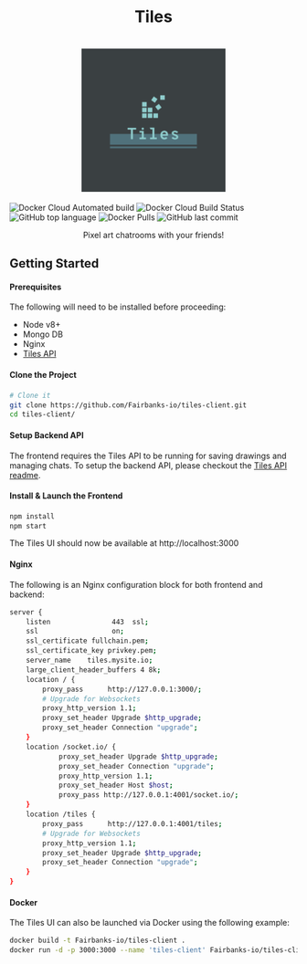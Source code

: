 <h1 align="center">
  Tiles
</h1>

<h1 align="center"><img align="center" src="https://raw.githubusercontent.com/Fairbanks-io/tiles-client/master/logo.png" height="50%" width="50%" alt="tiles-logo"/></h1>

![Docker Cloud Automated build](https://img.shields.io/docker/cloud/automated/fairbanksio/tiles-client.svg)
![Docker Cloud Build Status](https://img.shields.io/docker/cloud/build/fairbanksio/tiles-client.svg)
![GitHub top language](https://img.shields.io/github/languages/top/Fairbanks-io/tiles-client.svg)
![Docker Pulls](https://img.shields.io/docker/pulls/fairbanksio/tiles-client.svg)
![GitHub last commit](https://img.shields.io/github/last-commit/Fairbanks-io/tiles-client.svg)

<p align="center">Pixel art chatrooms with your friends!</p>

## Getting Started

#### Prerequisites

The following will need to be installed before proceeding:

- Node v8+
- Mongo DB
- Nginx
- [Tiles API](https://github.com/Fairbanks-io/tiles-api)

#### Clone the Project

```sh
# Clone it
git clone https://github.com/Fairbanks-io/tiles-client.git
cd tiles-client/
```

#### Setup Backend API

The frontend requires the Tiles API to be running for saving drawings and managing chats. To setup the backend API, please checkout the [Tiles API readme](https://github.com/Fairbanks-io/tiles-api/blob/master/README.md).

#### Install & Launch the Frontend

```sh
npm install
npm start
```

The Tiles UI should now be available at http://localhost:3000

#### Nginx

The following is an Nginx configuration block for both frontend and backend:

```sh
server {
    listen               443  ssl;
    ssl                  on;
    ssl_certificate fullchain.pem;
    ssl_certificate_key privkey.pem;
    server_name    tiles.mysite.io;
    large_client_header_buffers 4 8k;
    location / {
        proxy_pass      http://127.0.0.1:3000/;
        # Upgrade for Websockets
        proxy_http_version 1.1;
        proxy_set_header Upgrade $http_upgrade;
        proxy_set_header Connection "upgrade";
    }
    location /socket.io/ {
            proxy_set_header Upgrade $http_upgrade;
            proxy_set_header Connection "upgrade";
            proxy_http_version 1.1;
            proxy_set_header Host $host;
            proxy_pass http://127.0.0.1:4001/socket.io/;
    }
    location /tiles {
        proxy_pass      http://127.0.0.1:4001/tiles;
        # Upgrade for Websockets
        proxy_http_version 1.1;
        proxy_set_header Upgrade $http_upgrade;
        proxy_set_header Connection "upgrade";
    }
}
```

#### Docker

The Tiles UI can also be launched via Docker using the following example:

```sh
docker build -t Fairbanks-io/tiles-client .
docker run -d -p 3000:3000 --name 'tiles-client' Fairbanks-io/tiles-client
```
